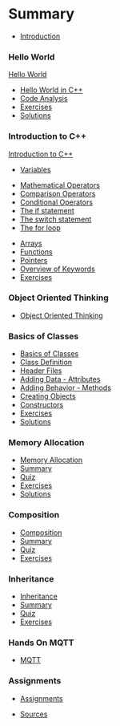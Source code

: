 # Summary

* [Introduction](README.md)

### Hello World

[Hello World](hello_world/readme.md)
* [Hello World in C++](hello_world/hello_world_in_cpp.md)
* [Code Analysis](hello_world/code_analysis.md)
* [Exercises](hello_world/exercises.md)
* [Solutions](hello_world/solutions.md)

### Introduction to C++

[Introduction to C++](introduction_to_cpp/readme.md)
* [Variables](introduction_to_cpp/variables.md)
<!-- * [Scope](introduction_to_cpp/scope.md)  -->
<!-- * [Standard IO](introduction_to_cpp/standard_io.md) -->
* [Mathematical Operators](introduction_to_cpp/mathematical_operators.md)
* [Comparison Operators](introduction_to_cpp/comparison_operators.md)
* [Conditional Operators](introduction_to_cpp/conditional_operators.md)
* [The if statement](introduction_to_cpp/if_statement.md)
* [The switch statement](introduction_to_cpp/switch_statement.md)
* [The for loop](introduction_to_cpp/for_loop.md)
<!-- * [The while loop](introduction_to_cpp/while_loop.md) -->
<!-- * [The do while loop](introduction_to_cpp/do_while_loop.md) -->
* [Arrays](introduction_to_cpp/arrays.md)
* [Functions](introduction_to_cpp/functions.md)
* [Pointers](introduction_to_cpp/pointers.md)
* [Overview of Keywords](introduction_to_cpp/overview_keywords.md)
* [Exercises](introduction_to_cpp/exercises.md)
<!-- * [Solutions](introduction_to_cpp/solutions.md) -->

### Object Oriented Thinking

* [Object Oriented Thinking](https://bioboost.gitbooks.io/object-oriented-thinking/content/)

### Basics of Classes

* [Basics of Classes](basics_of_classes/readme.md)
* [Class Definition](basics_of_classes/class_definition.md)
* [Header Files](basics_of_classes/header_files.md)
* [Adding Data - Attributes](basics_of_classes/attributes.md)
* [Adding Behavior - Methods](basics_of_classes/methods.md)
* [Creating Objects](basics_of_classes/creating_objects.md)
* [Constructors](basics_of_classes/constructors.md)
* [Exercises](basics_of_classes/exercises.md)
* [Solutions](basics_of_classes/solutions.md)

### Memory Allocation
* [Memory Allocation](memory_allocation/memory_allocation.md)
* [Summary](memory_allocation/summary.md)
* [Quiz](memory_allocation/quiz.md)
* [Exercises](memory_allocation/exercises.md)
* [Solutions](memory_allocation/solutions.md)

### Composition
* [Composition](composition/composition.md)
* [Summary](composition/summary.md)
* [Quiz](composition/quiz.md)
* [Exercises](composition/exercises.md)

### Inheritance
* [Inheritance](inheritance/inheritance.md)
* [Summary](inheritance/summary.md)
* [Quiz](inheritance/quiz.md)
* [Exercises](inheritance/exercises.md)

<!-- ### Exceptions -->

<!-- * [Exceptions](exceptions/exceptions.md) -->
<!-- * [Summary](exceptions/summary.md) -->
<!-- * [Quiz](exceptions/quiz.md) -->
<!-- * [Exercises](exceptions/exercises.md) -->

### Hands On MQTT
* [MQTT](hands_on/mqtt/readme.md)

### Assignments

* [Assignments](assignments/readme.md)

<!-- ### Solutions -->

<!-- * [Solutions](solutions/solutions.md) -->

<!-- ### Glossary and Sources -->

<!-- * [Glossary](glossary.md) -->
* [Sources](sources.md)

